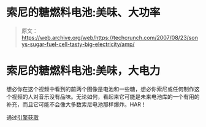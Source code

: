 # 索尼的糖燃料电池:美味、大功率

> 原文：<https://web.archive.org/web/https://techcrunch.com/2007/08/23/sonys-sugar-fuel-cell-tasty-big-electricity/amp/>

# 索尼的糖燃料电池:美味，大电力

想必你在这个视频中看到的前两个图像是电池和一些糖，想必你索尼或任何制作这个视频的人对音乐没有品味。无论如何，看起来它可能是未来电池库的一个有用的补充，而且它可能不会像大多数索尼电池那样爆炸。HAR！

通过[引擎获取](https://web.archive.org/web/20160916055002/http://www.engadget.com/2007/08/23/sonys-achieves-worlds-highest-output-from-sugar-battery/)
